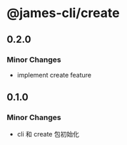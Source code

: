 # @james-cli/create

## 0.2.0

### Minor Changes

- implement create feature

## 0.1.0

### Minor Changes

- cli 和 create 包初始化
